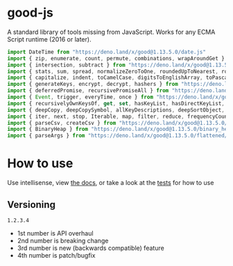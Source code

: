 # good-js

A standard library of tools missing from JavaScript. Works for any ECMA Script runtime (2016 or later).

```js
import DateTime from "https://deno.land/x/good@1.13.5.0/date.js"
import { zip, enumerate, count, permute, combinations, wrapAroundGet } from "https://deno.land/x/good@1.13.5.0/array.js"
import { intersection, subtract } from "https://deno.land/x/good@1.13.5.0/set.js"
import { stats, sum, spread, normalizeZeroToOne, roundedUpToNearest, roundedDownToNearest } from "https://deno.land/x/good@1.13.5.0/math.js"
import { capitalize, indent, toCamelCase, digitsToEnglishArray, toPascalCase, toKebabCase, toSnakeCase, toScreamingKebabCase, toScreamingSnakeCase, toRepresentation, toString, regex, findAll, iterativelyFindAll, escapeRegexMatch, escapeRegexReplace, extractFirst, isValidIdentifier, removeCommonPrefix, didYouMean } from "https://deno.land/x/good@1.13.5.0/string.js"
import { generateKeys, encrypt, decrypt, hashers } from "https://deno.land/x/good@1.13.5.0/encryption.js"
import { deferredPromise, recursivePromiseAll } from "https://deno.land/x/good@1.13.5.0/async.js"
import { Event, trigger, everyTime, once } from "https://deno.land/x/good@1.13.5.0/events.js"
import { recursivelyOwnKeysOf, get, set, hasKeyList, hasDirectKeyList, remove, merge, compareProperty, recursivelyIterateOwnKeysOf } from "https://deno.land/x/good@1.13.5.0/object.js"
import { deepCopy, deepCopySymbol, allKeyDescriptions, deepSortObject, shallowSortObject, isGeneratorObject,isAsyncIterable, isSyncIterable, isIterableTechnically, isSyncIterableObjectOrContainer, allKeys } from "https://deno.land/x/good@1.13.5.0/value.js"
import { iter, next, stop, Iterable, map, filter, reduce, frequencyCount, zip, count, enumerate, permute, combinations, slices, asyncIteratorToList, concurrentlyTransform, forkBy } from "https://deno.land/x/good@1.13.5.0/iterable.js"
import { parseCsv, createCsv } from "https://deno.land/x/good@1.13.5.0/csv.js"
import { BinaryHeap } from "https://deno.land/x/good@1.13.5.0/binary_heap.js"
import { parseArgs } from "https://deno.land/x/good@1.13.5.0/flattened/parse_args.js"
```


# How to use

Use intellisense, view [the docs](https://deno.land/x/good?doc), or take a look at the [tests](https://github.com/jeff-hykin/good-js/tree/master/tests) for how to use

## Versioning

`1.2.3.4`
- 1st number is API overhaul
- 2nd number is breaking change
- 3rd number is new (backwards compatible) feature 
- 4th number is patch/bugfix